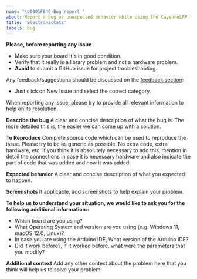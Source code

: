 ```yaml
---
name: "\U0001F640 Bug report "
about: Report a bug or unexpected behavior while using the CayenneLPP library
title: 'ElectronicCats'
labels: bug
---
```


**Please, before reporting any issue**
- Make sure your board it's in good condition.
- Verify that it really is a library problem and not a hardware problem.
- **Avoid** to submit a GitHub issue for project troubleshooting.

Any feedback/suggestions should be discussed on the [feedback section](https://github.com/ElectronicCats/CayenneLPP/issues):
  * Just click on New Issue and select the correct category.

When reporting any issue, please try to provide all relevant information to help on its resolution.


**Describe the bug**
A clear and concise description of what the bug is.
The more detailed this is, the easier we can come up with a solution.


**To Reproduce**
Complete source code which can be used to reproduce the issue. Please try to be as generic as possible.
No extra code, extra hardware, etc.
If you think it is absolutely necessary to add this, mention in detail the connections in case it is necessary hardware and also indicate the part of code that was added and how it was added.


**Expected behavior**
A clear and concise description of what you expected to happen.

**Screenshots**
If applicable, add screenshots to help explain your problem.

**To help us to understand your situation, we would like to ask you for the following additional information::**
 - Which board are you using?
 - What Operating System and version are you using (e.g. Windows 11, macOS 12.0, Linux)?
 - In case you are using the Arduino IDE, What version of the Arduino IDE?
 - Did it work before?, If it worked before, what were the parameters that you modify?


**Additional context**
Add any other context about the problem here that you think will help us to solve your problem.